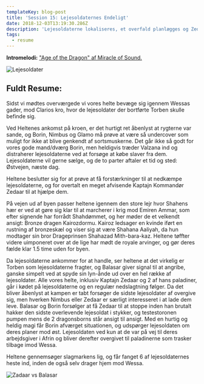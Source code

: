 ```yaml
---
templateKey: blog-post
title: 'Session 15: Lejesoldaternes Endeligt'
date: 2018-12-03T13:19:30.286Z
description: 'Lejesoldaterne lokaliseres, et overfald planlægges og Zedaar går amok.'
tags:
  - resume
---
```

**Intromelodi:** ["Age of the Dragon" af Miracle of Sound.](https://open.spotify.com/track/1wotytPfCINZC2236odOFH)

![Lejesoldater](/img/bandit.jpeg)

## Fuldt Resume:

Sidst vi mødtes overværgede vi vores helte bevæge sig igennem Wessas gader, mod Clarios kro, hvor de lejesoldater der bortførte Torben skulle befinde sig.

Ved Heltenes ankomst på kroen, er det hurtigt ret åbenlyst at rygterne var sande, og Borin, Nimbus og Glamo må prøve at være så undercover som muligt for ikke at blive genkendt af sortsmuskerne. Det går ikke så godt for vores gode mand/dværg Borin, men heldigvis træder Valzana ind og distraherer lejesoldaterne ved at forsøge at købe slaver fra dem. Lejesoldaterne vil gerne sælge, og de to parter aftaler et tid og sted: Østvejen, næste dag.

Heltene beslutter sig for at prøve at få forstærkninger til at nedkæmpe lejesoldaterne, og for overtalt en meget afvisende Kaptajn Kommandør Zedaar til at hjælpe dem.

På vejen ud af byen passer heltene igennem den store lejr hvor Shahens hær er ved at gøre sig klar til at marcherer i krig mod Emiren Ammar, som efter signende har forrådt Shahdømmet, og her møder de et velkendt ansigt: Bronze dragen Kairozdormu. Kairoz ledsager en kvinde iført en rustning af bronzeskæl og viser sig at være Shahana Aaliyah, da hun modtager sin bror Drageprinsen Shahazad Mith-bara-kaz. Heltene tøffter videre uimponeret over at de lige har mødt de royale arvinger, og gør deres fælde klar 1.5 time uden for byen.

Da lejesoldaterne ankommer for at handle, ser heltene at det virkelig er Torben som lejesoldaterne fragter, og  Balasar giver signal til at angribe, ganske simpelt ved at spyde sin lyn-ånde ud over en hel række af lejesoldater. Alle vores helte, inklusiv Kaptajn Zedaar og 2 af hans paladiner, går i kødet på lejesoldaterne og en regulær nedslagtning følger. Da det bliver åbenlyst at kampen er tabt forsøger de sidste lejesoldater af overgive sig, men hverken Nimbus eller Zedaar er særligt interesseret i at lade dem leve. Balasar og Borin forsølger at få Zedaar til at stoppe inden han brutalt hakker den sidste overlevende lejesoldat i stykker, og testestoronen pumpen mens de 2 dragonsborns står ansigt til ansigt. Med en hurtig og heldig magi får Borin afværget situationen, og udspørger lejesoldaten om deres planer mod øst. Lejesoldaten ved kun at de var på vej til deres arbejdsgiver i Afrin og bliver derefter overgivet til paladinerne som trasker tilbage imod Wessa.

Heltene gennemsøger slagmarkens lig, og får fanget 6 af lejesoldaternes heste ind, inden de også selv drager hjem mod Wessa.

![Zadaar vs Balasar](/img/zadaar-vs-balasar.jpg)
